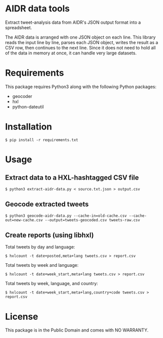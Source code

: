 AIDR data tools
===============

Extract tweet-analysis data from AIDR's JSON output format into a spreadsheet.

The AIDR data is arranged with one JSON object on each line. This library reads the input line by line, parses each JSON object, writes the result as a CSV row, then continues to the next line. Since it does not need to hold all of the data in memory at once, it can handle very large datasets.

# Requirements

This package requires Python3 along with the following Python packages:

* geocoder
* hxl
* python-dateutil

# Installation

    $ pip install -r requirements.txt

# Usage

## Extract data to a HXL-hashtagged CSV file

    $ python3 extract-aidr-data.py < source.txt.json > output.csv

## Geocode extracted tweets

    $ python3 geocode-aidr-data.py --cache-in=old-cache.csv --cache-out=new-cache.csv --output=tweets-geocoded.csv tweets-raw.csv

## Create reports (using libhxl)

Total tweets by day and language:

    $ hxlcount -t date+posted,meta+lang tweets.csv > report.csv

Total tweets by week and language:

    $ hxlcount -t date+week_start,meta+lang tweets.csv > report.csv

Total tweets by week, language, and country:

    $ hxlcount -t date+week_start,meta+lang,country+code tweets.csv > report.csv

# License

This package is in the Public Domain and comes with NO WARRANTY.


